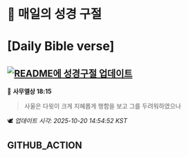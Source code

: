 # 🙏 매일의 성경 구절
# [Daily Bible verse]
## [![README에 성경구절 업데이트](https://github.com/DONGSUKA/first_test/actions/workflows/update-readme-bible.yml/badge.svg)](https://github.com/DONGSUKA/first_test/actions/workflows/update-readme-bible.yml)
<!-- START_BIBLE_VERSE -->
📖 **사무엘상 18:15**
> 사울은 다윗이 크게 지혜롭게 행함을 보고 그를 두려워하였으나

🕊️ _업데이트 시각: 2025-10-20 14:54:52 KST_
  <!-- END_BIBLE_VERSE -->
## GITHUB_ACTION
